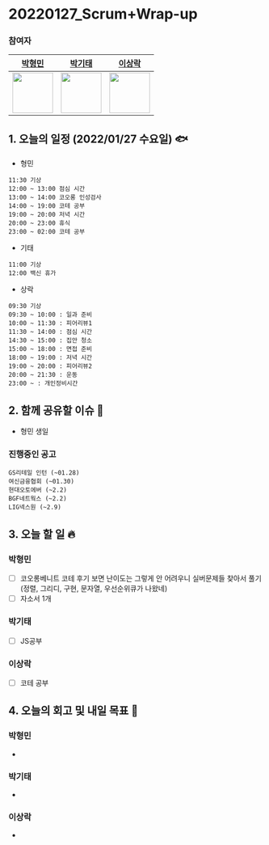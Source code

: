# 20220127_Scrum+Wrap-up

### 참여자

| [박형민](https://github.com/npnppn)  | [박기태](https://github.com/idiot-kitto)   | [이상락](https://github.com/SangRakee)  |
| :------: | :------: | :------:
|<img src="https://github.com/npnppn.png" width="80"> | <img src="https://github.com/idiot-kitto.png" width="80">|<img src="https://github.com/SangRakee.png" width="80">

## 1. 오늘의 일정 (2022/01/27 수요일) 🐟

- 형민
```
11:30 기상 
12:00 ~ 13:00 점심 시간
13:00 ~ 14:00 코오롱 인성검사
14:00 ~ 19:00 코테 공부
19:00 ~ 20:00 저녁 시간
20:00 ~ 23:00 휴식
23:00 ~ 02:00 코테 공부
```

- 기태
```
11:00 기상
12:00 백신 휴가

```

- 상락
```
09:30 기상
09:30 ~ 10:00 : 일과 준비
10:00 ~ 11:30 : 피어리뷰1
11:30 ~ 14:00 : 점심 시간
14:30 ~ 15:00 : 집안 청소
15:00 ~ 18:00 : 면접 준비
18:00 ~ 19:00 : 저녁 시간
19:00 ~ 20:00 : 피어리뷰2
20:00 ~ 21:30 : 운동
23:00 ~ : 개인정비시간 

```

## 2. 함께 공유할 이슈 💌
- 형민 생일 

### 진행중인 공고
```
GS리테일 인턴 (~01.28)
여신금융협회 (~01.30)
현대오토에버 (~2.2)
BGF네트웍스 (~2.2)
LIG넥스원 (~2.9)
```



## 3. 오늘 할 일 🔥



### 박형민
- [ ] 코오롱베니트 코테 후기 보면 난이도는 그렇게 안 어려우니 실버문제들 찾아서 풀기(정렬, 그리디, 구현, 문자열, 우선순위큐가 나왔네)
- [ ] 자소서 1개

### 박기태

- [ ] JS공부



### 이상락
- [ ] 코테 공부



## 4. 오늘의 회고 및 내일 목표 🎈


    

### 박형민

- 

### 박기태

- 

### 이상락
- 
